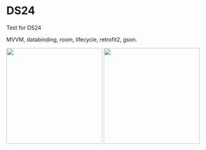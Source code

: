 # DS24
Test for DS24

MVVM, databinding, room, lifecycle, retrofit2, gson.

<p align="center"><img width="250" src="https://i.imgur.com/du2bSuo.png">  <img width="250" src="https://i.imgur.com/pAw3dSJ.png"></p>
